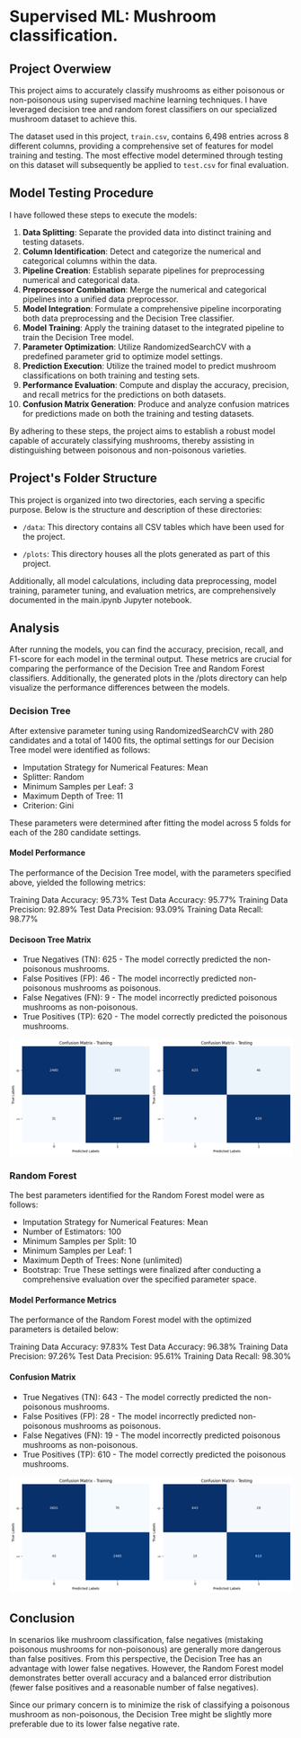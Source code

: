 # Supervised ML: Mushroom classification.

## Project Overwiew

This project aims to accurately classify mushrooms as either poisonous or non-poisonous using supervised machine learning techniques. I have leveraged decision tree and random forest classifiers on our specialized mushroom dataset to achieve this.

The dataset used in this project, `train.csv`, contains 6,498 entries across 8 different columns, providing a comprehensive set of features for model training and testing. The most effective model determined through testing on this dataset will subsequently be applied to `test.csv` for final evaluation.


## Model Testing Procedure 

I have followed these steps to execute the models:

1. **Data Splitting**: Separate the provided data into distinct training and testing datasets.
2. **Column Identification**: Detect and categorize the numerical and categorical columns within the data.
3. **Pipeline Creation**: Establish separate pipelines for preprocessing numerical and categorical data.
4. **Preprocessor Combination**: Merge the numerical and categorical pipelines into a unified data preprocessor.
5. **Model Integration**: Formulate a comprehensive pipeline incorporating both data preprocessing and the Decision Tree classifier.
6. **Model Training**: Apply the training dataset to the integrated pipeline to train the Decision Tree model.
7. **Parameter Optimization**: Utilize RandomizedSearchCV with a predefined parameter grid to optimize model settings.
8. **Prediction Execution**: Utilize the trained model to predict mushroom classifications on both training and testing sets.
9. **Performance Evaluation**: Compute and display the accuracy, precision, and recall metrics for the predictions on both datasets.
10. **Confusion Matrix Generation**: Produce and analyze confusion matrices for predictions made on both the training and testing datasets.

By adhering to these steps, the project aims to establish a robust model capable of accurately classifying mushrooms, thereby assisting in distinguishing between poisonous and non-poisonous varieties.



## Project's Folder Structure

This project is organized into two directories, each serving a specific purpose. Below is the structure and description of these directories:

- `/data`: This directory contains all CSV tables which have been used for the project.

- `/plots`: This directory houses all the plots generated as part of this project.

Additionally, all model calculations, including data preprocessing, model training, parameter tuning, and evaluation metrics, are comprehensively documented in the main.ipynb Jupyter notebook. 

## Analysis

After running the models, you can find the accuracy, precision, recall, and F1-score for each model in the terminal output. These metrics are crucial for comparing the performance of the Decision Tree and Random Forest classifiers. Additionally, the generated plots in the /plots directory can help visualize the performance differences between the models.



### Decision Tree

After extensive parameter tuning using RandomizedSearchCV with 280 candidates and a total of 1400 fits, the optimal settings for our Decision Tree model were identified as follows:

* Imputation Strategy for Numerical Features: Mean
* Splitter: Random
* Minimum Samples per Leaf: 3
* Maximum Depth of Tree: 11
* Criterion: Gini

These parameters were determined after fitting the model across 5 folds for each of the 280 candidate settings.

#### Model Performance

The performance of the Decision Tree model, with the parameters specified above, yielded the following metrics:

Training Data Accuracy: 95.73%
Test Data Accuracy: 95.77%
Training Data Precision: 92.89%
Test Data Precision: 93.09%
Training Data Recall: 98.77%

#### Decisoon Tree Matrix

* True Negatives (TN): 625 - The model correctly predicted the non-poisonous mushrooms.
* False Positives (FP): 46 - The model incorrectly predicted non-poisonous mushrooms as poisonous.
* False Negatives (FN): 9 - The model incorrectly predicted poisonous mushrooms as non-poisonous.
* True Positives (TP): 620 - The model correctly predicted the poisonous mushrooms.

![Decison Tree Matrix](plots/decision_tree_matrix.png)


### Random Forest 

The best parameters identified for the Random Forest model were as follows:

* Imputation Strategy for Numerical Features: Mean
* Number of Estimators: 100
* Minimum Samples per Split: 10
* Minimum Samples per Leaf: 1
* Maximum Depth of Trees: None (unlimited)
* Bootstrap: True
These settings were finalized after conducting a comprehensive evaluation over the specified parameter space.

#### Model Performance Metrics

The performance of the Random Forest model with the optimized parameters is detailed below:

Training Data Accuracy: 97.83%
Test Data Accuracy: 96.38%
Training Data Precision: 97.26%
Test Data Precision: 95.61%
Training Data Recall: 98.30%

#### Confusion Matrix 


* True Negatives (TN): 643 - The model correctly predicted the non-poisonous mushrooms.
* False Positives (FP): 28 - The model incorrectly predicted non-poisonous mushrooms as poisonous.
* False Negatives (FN): 19 - The model incorrectly predicted poisonous mushrooms as non-poisonous.
* True Positives (TP): 610 - The model correctly predicted the poisonous mushrooms.


![Decison Tree Matrix](plots/random_forest_matrix.png)

## Conclusion

In scenarios like mushroom classification, false negatives (mistaking poisonous mushrooms for non-poisonous) are generally more dangerous than false positives. From this perspective, the Decision Tree has an advantage with lower false negatives. However, the Random Forest model demonstrates better overall accuracy and a balanced error distribution (fewer false positives and a reasonable number of false negatives).

Since our primary concern is to minimize the risk of classifying a poisonous mushroom as non-poisonous, the Decision Tree might be slightly more preferable due to its lower false negative rate. 






